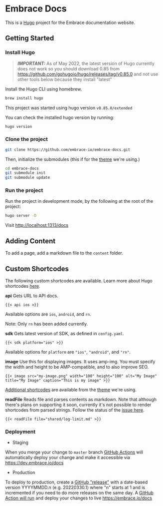 # Embrace Docs

This is a [Hugo](https://gohugo.io/) project for the Embrace documentation website.

## Getting Started

### Install Hugo

> **_IMPORTANT:_**  As of May 2022, the latest version of Hugo currently does not work so you should download 0.85 from https://github.com/gohugoio/hugo/releases/tag/v0.85.0 and not use other tools below because they install "latest"

Install the Hugo CLI using homebrew.

```sh
brew install hugo
```

This project was started using hugo version `v0.85.0/extended`

You can check the installed hugo version by running:

```sh
hugo version
```

### Clone the project

```sh
git clone https://github.com/embrace-io/embrace-docs.git
```

Then, initialize the submodules (this if for the
[theme](https://github.com/alex-shpak/hugo-book) we're using.)

```sh
cd embrace-docs
git submodule init
git submodule update
```

### Run the project

Run the project in development mode, by the following at the root of the project:

```sh
hugo server -D
```

Visit [http://localhost:1313/docs](http://localhost:1313/docs)


## Adding Content

To add a page, add a markdown file to the `content` folder.

## Custom Shortcodes

The following custom shortcodes are available. Learn more about Hugo shortcodes
[here](https://gohugo.io/content-management/shortcodes/).

**api**
Gets URL to API docs.

```
{{< api ios >}}
```

Available options are `ios`, `android`, and `rn`.

Note: Only `rn` has been added currently. 


**sdk**
Gets latest version of SDK, as defined in `config.yaml`.

```
{{< sdk platform="ios" >}}

```

Available options for `platform` are `"ios"`, `"android"`, and `"rn"`.


**image**
Use this for displaying images. It uses amp-img. You must
specify the width and height to be AMP-compatible, and to also improve SEO.
```
{{< image src="my-image.png" width="100" height="100" alt="My Image" title="My Image" caption="This is my image" >}}
```


[Additional shortcodes](https://themes.gohugo.io/hugo-book/#shortcodes) are available from the [theme](https://github.com/alex-shpak/hugo-book) we're using.


**readFile**
Reads file and parses contents as markdown.
Note that although there's plans on supporting it soon, currently it's not possible to render shortcodes from parsed strings.
Follow the status of the [issue here](https://github.com/gohugoio/hugo/issues/6703).

```
{{< readFile file="shared/log-limit.md" >}}
```

### Deployment

- Staging

When you merge your change to `master` branch [GitHub Actions](https://github.com/embrace-io/embrace-docs/actions) will automatically deploy your change and make it accessible via https://dev.embrace.io/docs

- Production

To deploy to production, create a [GitHub "release"](https://github.com/embrace-io/embrace-docs/releases) with a date-based version YYYYMMDD.n (e.g. 20220330.1) where "n" starts at 1 and is incremented if you need to do more releases on the same day. A [GitHub Action will run](https://github.com/embrace-io/embrace-docs/actions) and deploy your changes to live https://embrace.io/docs
